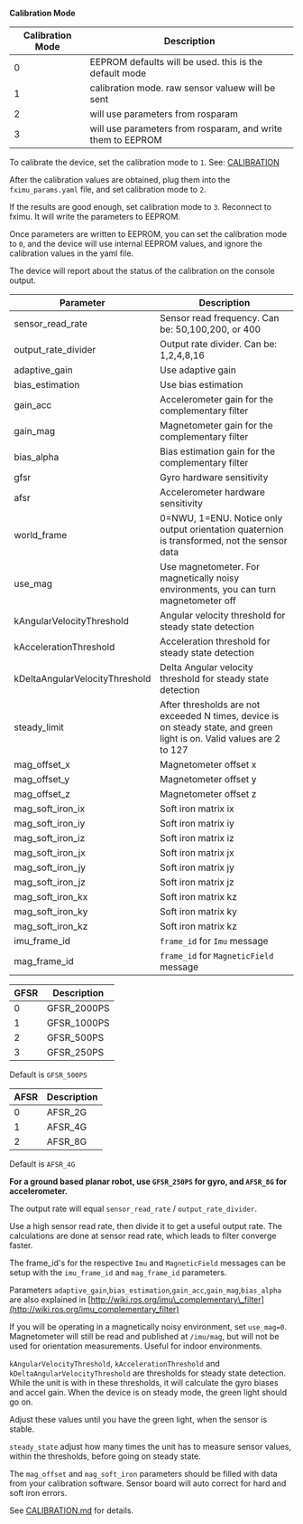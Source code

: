 **Calibration Mode**

| Calibration Mode | Description            
| --- | ----------------------
| 0   | EEPROM defaults will be used. this is the default mode
| 1   | calibration mode. raw sensor valuew will be sent
| 2   | will use parameters from rosparam
| 3   | will use parameters from rosparam, and write them to EEPROM


To calibrate the device, set the calibration mode to `1`. See: [CALIBRATION](CALIBRATION.md)

After the calibration values are obtained, plug them into the `fximu_params.yaml` file, and set calibration mode to `2`.

If the results are good enough, set calibration mode to `3`. Reconnect to fximu. It will write the parameters to EEPROM.

Once parameters are written to EEPROM, you can set the calibration mode to `0`, and the device will use internal EEPROM values, and ignore the calibration values in the yaml file.

The device will report about the status of the calibration on the console output.

| Parameter  | Description            
| --- | ----------------------
| sensor\_read\_rate    | Sensor read frequency. Can be: 50,100,200, or 400
| output\_rate\_divider | Output rate divider. Can be: 1,2,4,8,16
| adaptive_gain | Use adaptive gain
| bias\_estimation | Use bias estimation
| gain\_acc | Accelerometer gain for the complementary filter
| gain\_mag | Magnetometer gain for the complementary filter
| bias\_alpha | Bias estimation gain for the complementary filter
| gfsr | Gyro hardware sensitivity
| afsr | Accelerometer hardware sensitivity
| world\_frame | 0=NWU, 1=ENU. Notice only output orientation quaternion is transformed, not the sensor data
| use\_mag | Use magnetometer. For magnetically noisy environments, you can turn magnetometer off
| kAngularVelocityThreshold | Angular velocity threshold for steady state detection
| kAccelerationThreshold | Acceleration threshold for steady state detection
| kDeltaAngularVelocityThreshold | Delta Angular velocity threshold for steady state detection
| steady\_limit | After thresholds are not exceeded N times, device is on steady state, and green light is on. Valid values are 2 to 127
| mag\_offset\_x | Magnetometer offset x
| mag\_offset\_y | Magnetometer offset y
| mag\_offset\_z | Magnetometer offset z
| mag\_soft\_iron\_ix | Soft iron matrix ix
| mag\_soft\_iron\_iy | Soft iron matrix iy
| mag\_soft\_iron\_iz | Soft iron matrix iz
| mag\_soft\_iron\_jx | Soft iron matrix jx
| mag\_soft\_iron\_jy | Soft iron matrix jy
| mag\_soft\_iron\_jz | Soft iron matrix jz
| mag\_soft\_iron\_kx | Soft iron matrix kz
| mag\_soft\_iron\_ky | Soft iron matrix ky
| mag\_soft\_iron\_kz | Soft iron matrix kz
| imu\_frame\_id | `frame_id` for `Imu` message
| mag\_frame\_id | `frame_id` for `MagneticField` message


| GFSR | Description
| ---- | ----
| 0    | GFSR\_2000PS
| 1    | GFSR\_1000PS
| 2    | GFSR\_500PS
| 3    | GFSR\_250PS

Default is `GFSR_500PS`


| AFSR | Description
| ---- | ----
| 0    | AFSR\_2G	
| 1    | AFSR\_4G
| 2    | AFSR\_8G

Default is `AFSR_4G`

**For a ground based planar robot, use `GFSR_250PS` for gyro, and `AFSR_8G` for accelerometer.**

The output rate will equal `sensor_read_rate` / `output_rate_divider`.

Use a high sensor read rate, then divide it to get a useful output rate. The calculations are done at sensor read rate, which leads to filter converge faster.

The frame_id's for the respective `Imu` and `MagneticField` messages can be setup with the `imu_frame_id` and `mag_frame_id` parameters.

Parameters `adaptive_gain`,`bias_estimation`,`gain_acc`,`gain_mag`,`bias_alpha` are also explained in [http://wiki.ros.org/imu\_complementary\_filter](http://wiki.ros.org/imu_complementary_filter)

If you will be operating in a magnetically noisy environment, set `use_mag=0`. Magnetometer will still be read and published at `/imu/mag`, but will not be used for orientation measurements. Useful for indoor environments.

`kAngularVelocityThreshold`, `kAccelerationThreshold` and `kDeltaAngularVelocityThreshold` are thresholds for steady state detection. While the unit is with in these thresholds, it will calculate the gyro biases and accel gain. When the device is on steady mode, the green light should go on.

Adjust these values until you have the green light, when the sensor is stable.

`steady_state` adjust how many times the unit has to measure sensor values, within the thresholds, before going on steady state.

The `mag_offset` and `mag_soft_iron` parameters should be filled with data from your calibration software. Sensor board will auto correct for hard and soft iron errors.

See [CALIBRATION.md](CALIBRATION.md) for details.